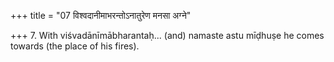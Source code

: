 +++
title = "07 विश्वदानीमाभरन्तोऽनातुरेण मनसा अग्ने"

+++
7. With viśvadānīmābharantaḥ... (and) namaste astu mīḍhuṣe he comes towards (the place of his fires).
